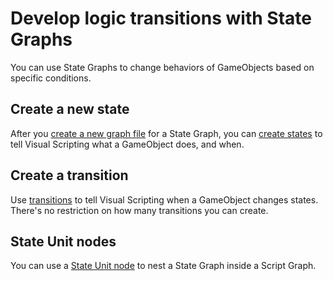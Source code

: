 # Develop logic transitions with State Graphs

You can use State Graphs to change behaviors of GameObjects based on specific conditions.

## Create a new state

After you [create a new graph file](vs-create-graph.md) for a State Graph, you can [create states](vs-create-state.md)
to tell Visual Scripting what a GameObject does, and when.

## Create a transition

Use [transitions](vs-transitions.md) to tell Visual Scripting when a GameObject changes states. There's no restriction
on how many transitions you can create.

## State Unit nodes

You can use a [State Unit node](vs-nesting-state-unit-node.md) to nest a State Graph inside a Script Graph. 